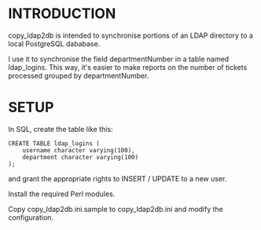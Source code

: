 INTRODUCTION
============

copy_ldap2db is intended to synchronise portions of an LDAP directory to a local PostgreSQL dababase.

I use it to synchronise the field departmentNumber in a table named ldap_logins. This way, it's easier to make reports on the number of tickets processed grouped by departmentNumber.

SETUP
=====

In SQL, create the table like this:

    CREATE TABLE ldap_logins (
        username character varying(100),
        department character varying(100)
    );

and grant the appropriate rights to INSERT / UPDATE to a new user.

Install the required Perl modules.

Copy copy_ldap2db.ini.sample to copy_ldap2db.ini and modify the configuration.
